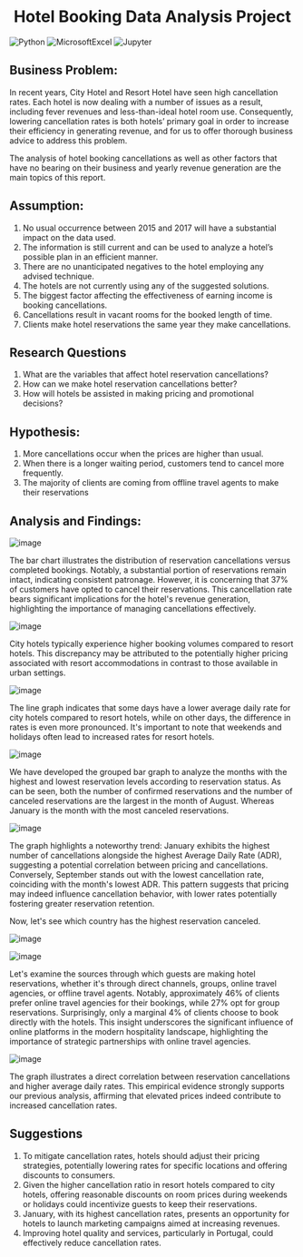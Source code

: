 <h1 align="center">Hotel Booking Data Analysis Project</h1>
<p>
  <img alt="Python" src="https://img.shields.io/badge/-Python-3776AB?style=flat-square&logo=python&logoColor=white" />
  <img alt="MicrosoftExcel" src="https://img.shields.io/badge/-Microsoft Excel-217346?style=flat-square&logo=microsoftexcel&logoColor=white" />
  <img alt="Jupyter" src="https://img.shields.io/badge/-Jupyter-F37626?style=flat-square&logo=jupyter&logoColor=white" />   
</p>

## Business Problem:
In recent years, City Hotel and Resort Hotel have seen high cancellation rates. Each hotel is now dealing with a number of issues as a result, including fever revenues and less-than-ideal hotel room use. Consequently, lowering cancellation rates is both hotels’ primary goal in order to increase their efficiency in generating revenue, and for us to offer thorough business advice to address this problem.

The analysis of hotel booking cancellations as well as other factors that have no bearing on their business and yearly revenue generation are the main topics of this report.

## Assumption:
1.	No usual occurrence between 2015 and 2017 will have a substantial impact on the data used.
2.	The information is still current and can be used to analyze a hotel’s possible plan in an efficient manner.
3.	There are no unanticipated negatives to the hotel employing any advised technique.
4.	The hotels are not currently using any of the suggested solutions.
5.	The biggest factor affecting the effectiveness of earning income is booking cancellations.
6.	Cancellations result in vacant  rooms for the booked length of time.
7.	Clients make hotel reservations the same year they make cancellations.

## Research Questions
1. What are the variables that affect hotel reservation cancellations?
2. How can we make hotel reservation cancellations better?
3. How will hotels be assisted in making pricing and promotional decisions?

## Hypothesis:
1.	More cancellations occur when the prices are higher than usual.
2.	When there is a longer waiting period, customers tend to cancel more frequently.
3.	The majority of clients are coming from offline travel agents to make their reservations
   
## Analysis and Findings:

![image](https://github.com/DishaK06/Hotel-Booking/assets/90857620/6f3ae049-7a6c-4e4b-a6ce-1d24778cecc9)

The bar chart illustrates the distribution of reservation cancellations versus completed bookings. Notably, a substantial portion of reservations remain intact, indicating consistent patronage. However, it is concerning that 37% of customers have opted to cancel their reservations. This cancellation rate bears significant implications for the hotel's revenue generation, highlighting the importance of managing cancellations effectively.

![image](https://github.com/DishaK06/Hotel-Booking/assets/90857620/8ee588b3-f90f-40cb-9017-cdef449b9d66)
 
City hotels typically experience higher booking volumes compared to resort hotels. This discrepancy may be attributed to the potentially higher pricing associated with resort accommodations in contrast to those available in urban settings.

![image](https://github.com/DishaK06/Hotel-Booking/assets/90857620/8d720911-5bf4-4d5d-95dd-7bbd7a4bd301)

 
The line graph indicates that some days have a lower average daily rate for city hotels compared to resort hotels, while on other days, the difference in rates is even more pronounced. It's important to note that weekends and holidays often lead to increased rates for resort hotels.

![image](https://github.com/DishaK06/Hotel-Booking/assets/90857620/c69e86bf-4fff-4c57-bd91-be2bd3d88d45)
 
We have developed the grouped bar graph to analyze the months with the highest and lowest reservation levels according to reservation status. As can be seen, both the number of confirmed reservations and the number of canceled reservations are the largest in the month of August. Whereas January is the month with the most canceled reservations.

![image](https://github.com/DishaK06/Hotel-Booking/assets/90857620/225ab830-0f16-4cac-8cee-2c88db3a215f)

 
The graph highlights a noteworthy trend: January exhibits the highest number of cancellations alongside the highest Average Daily Rate (ADR), suggesting a potential correlation between pricing and cancellations. Conversely, September stands out with the lowest cancellation rate, coinciding with the month's lowest ADR. This pattern suggests that pricing may indeed influence cancellation behavior, with lower rates potentially fostering greater reservation retention.

Now, let's see which country has the highest reservation canceled.

![image](https://github.com/DishaK06/Hotel-Booking/assets/90857620/22114484-fc05-4d59-8cc4-3442ba0ac604)

![image](https://github.com/DishaK06/Hotel-Booking/assets/90857620/7a783aae-8be2-4495-b8df-0654c2f77ea7)

 
Let's examine the sources through which guests are making hotel reservations, whether it's through direct channels, groups, online travel agencies, or offline travel agents. Notably, approximately 46% of clients prefer online travel agencies for their bookings, while 27% opt for group reservations. Surprisingly, only a marginal 4% of clients choose to book directly with the hotels. This insight underscores the significant influence of online platforms in the modern hospitality landscape, highlighting the importance of strategic partnerships with online travel agencies.

![image](https://github.com/DishaK06/Hotel-Booking/assets/90857620/4f6a7738-c537-489a-a4a6-2e537506facf)

The graph illustrates a direct correlation between reservation cancellations and higher average daily rates. This empirical evidence strongly supports our previous analysis, affirming that elevated prices indeed contribute to increased cancellation rates.

## Suggestions
1. To mitigate cancellation rates, hotels should adjust their pricing strategies, potentially lowering rates for specific locations and offering discounts to consumers.
2. Given the higher cancellation ratio in resort hotels compared to city hotels, offering reasonable discounts on room prices during weekends or holidays could incentivize guests to keep their reservations.
3. January, with its highest cancellation rates, presents an opportunity for hotels to launch marketing campaigns aimed at increasing revenues.
4. Improving hotel quality and services, particularly in Portugal, could effectively reduce cancellation rates.

